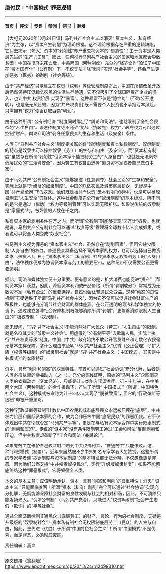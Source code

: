 ### 唐付民：“中国模式”罪恶逻辑

---

#### [首页](../../../..?n12498310) &nbsp;|&nbsp; [评论](../../../../../epoch-comment?n12498310) &nbsp;|&nbsp; [专题](../../../../../epoch-special?n12498310) &nbsp;|&nbsp; [禁闻](../../../../../epoch-news?n12498310) &nbsp;|&nbsp; [禁书](../../../../../books?n12498310) &nbsp;|&nbsp; [翻墙](https://github.com/gfw-breaker/nogfw/blob/master/README.md?n12498310)


<div class="post_content" id="artbody" itemprop="articleBody">
 <!-- article content begin -->
 <p>
  【大纪元2020年10月24日讯】马列共产社会主义以消灭“
  <ok href="https://www.epochtimes.com/gb/tag/%E8%B5%84%E6%9C%AC%E4%B8%BB%E4%B9%89.html">
   资本主义
  </ok>
  、私有经济”为主张，以“资本产生剥削”为理论根据。这个理论根据存在严重的逻辑缺陷，它只去揭示（夸大）资本的“剥削性”却严重忽视资本的“创造性”！由于资本是人类最先进的“生产力工具”，因此，任何推行马列共产社会主义的国家和地区都会导致贫困！中国在毛泽东死亡后，中美两国（两种制度）充分的“经济合作”验证了中国在“资本国有化”（公有制）下，不仅无法消除“剥削”实现“社会平等”，还会产生更加恶劣（卑劣）的剥削（社会等级）。
 </p>
 <p>
  由于“共产经济”只能建立在权贵（权利）等级管理制度之上，中国在所谓改革开放后仍然保持压低数亿农民的生活生存待遇。它不仅吸引了全球国际资产企业的涌入，也让中共
  <ok href="https://www.epochtimes.com/gb/tag/%E6%9D%83%E8%B4%B5%E9%98%B6%E5%B1%82.html">
   权贵阶层
  </ok>
  实现了“暴富”。这种暴富不仅是“隐性的”（不敢公开透明），也是毫无风险的，因为“共产权贵们”既不需要个人投资也不承担亏本风险，只需拥有“权力”便会获取巨额“利润”。
 </p>
 <p>
  由于这种所谓“
  <ok href="https://www.epochtimes.com/gb/tag/%E5%85%AC%E6%9C%89%E5%88%B6%E7%BB%8F%E6%B5%8E.html">
   公有制经济
  </ok>
  ”制度同时绑定了“舆论和司法”，也就限制了全社会民众的“人生自由”。即这种制度绝不允许“挑战（执政党）权力”，政府权力可以通过控制“财产、舆论和司法”剥夺任意民众的生存和生活（及安全）条件。
 </p>
 <p>
  人类与“马列共产社会主义”制度相关联的有“奴隶制度和资本私有制度”。奴隶制度的特点是奴隶主可以操控奴隶（劳工）的生存和自由（及安全）。而“资本私有制度”虽然存在所谓“剥削性”但资本家不能控制劳工的“人身自由”，也就是无法剥夺低层民众的“生活与安全”，因为劳工有权自由选择“偏良资本家或者自己做资本家”。
 </p>
 <p>
  由于马列共产“公有制社会主义”能够操控（任意剥夺）社会民众的“生存和安全”，实际上就是“升级版的奴隶制度”。中国的几亿农民及城市底层民众，无疑是中国“共产党垄断”下的奴隶。他们既是被共产权贵“无本剥削”的群体，也是可以被轻易剥去“人生安全”的群体。这种社会制度完全符合“奴隶制度”的基本标准，所不同的是它是通过（借助）“权力等级制管理”可以实现无限扩张。如果说传统的奴隶制是“家庭式”的，被奴役的人数在千之内。
 </p>
 <p>
  私有资本家的剥削条件在万之内，而所谓“公有制”则能够实现“亿万计”奴役。也就是说，马列共产公有制社会可以通过“权贵等级”管理将全球数十亿人变成奴隶，或者说可以将全人类变成“奴隶社会”。
 </p>
 <p>
  被马列主义视为罪恶的“资本家主义”社会，虽然存在“剥削因素”，但因它缺少限制“人身自由”的权力。普通民众具备选择不同资本家的权力，也可以选择自己做资本家（投资人）。由于“资本家主义”（私有制）社会资本家无权限制劳工的“人身自由”，法律秩序便成为协调资本家与劳工的重要纽带。这种纽带不仅需要公正更需要透明。
 </p>
 <p>
  据此，司法和媒体独立便十分重要。更有意义的是，扩大消费也能促进“资产”（帮助资本家）获益。因此，降低资本利润或产品价格（所谓“剥削成分”）常常成为无数资本家（私有企业）的重要选择，自然也会让普通民众受益。这种“动态的良性机制”无疑远胜于所谓“马列共产社会主义”，因为它不仅可以促进社会财富生产的积极性，也能够充分调节社会财富的群体差异。在公正透明的司法和媒体独立的协调下，通过建立各种社会保障机制既能够消除所谓“剥削”，更能够消除限制人生自由的“
  <ok href="https://www.epochtimes.com/gb/tag/%E6%9E%81%E6%9D%83%E4%B8%93%E5%88%B6.html">
   极权专制
  </ok>
  ”（奴隶制）。
 </p>
 <p>
  毫无疑问，“马列共产社会主义”不能消除对广大民众（劳工）“人生自由”的限制，就是名符其实的“奴隶主义社会”。用虚假的“公有制平等”去欺骗人民，实际上执行“共产权贵等级”制度。中国（中共）政府始终不敢公开官员财产和让数亿农民毫无基本生存保障，拿什么理由来证明“马列共产社会主义”优秀（公正合理）？扩大版（权贵等级制）的“奴隶制社会”就是“马列共产社会主义（
  <ok href="https://www.epochtimes.com/gb/tag/%E4%B8%AD%E5%9B%BD%E6%A8%A1%E5%BC%8F.html">
   中国模式
  </ok>
  ，其实是中共模式）”的本质特征。
 </p>
 <p>
  资本，具有“剥削和创富”的双重特性，前者可以通过“社会协调”充分化解，后者是人类必须依赖的幸福动力（之一）。充分的实践证明，原始的“马列主义”企图消灭人类的幸福动力（资本经济），只能是让人类陷入深深贫困。近三十年来，在中美两个大国（两种制度）的合作推动下，产生了所谓“
  <ok href="https://www.epochtimes.com/gb/tag/%E4%B8%AD%E5%9B%BD%E6%A8%A1%E5%BC%8F.html">
   中国模式
  </ok>
  ”（所谓：中国特色社会主义）。这种模式被宣称为让十四亿人实现了“脱贫致富”，但它的“行政垄断等级制”却被严重忽略。
 </p>
 <p>
  这种“行政垄断等级制”让数亿中国农民和城市底层民众永远被压榨在“底层”。中共权力阶层和国际资本家的合作，成为合作压榨中国“底层民众”的罪恶团伙。它不仅体现出中共在彻底否定“马列共产平等”，更是在与私有资本家合作中实行奴隶制式的“剥削和压迫”。传统的“资本家”没有条件限制劳工通过“工会和司法”反制剥削和压迫，但中共权贵却垄断了“工会和司法（兼舆论）”。
 </p>
 <p>
  如果有劳工在维护自己权益时冲击到中共权贵利益，“普通劳工”只能惨败。这种“罪恶模式（制度）”，近年来居然被不少中外知名专家学者大加赞赏。这些所谓的专家学者连“奴隶制度与资本家制度”的基本特征都无法分辨，不仅愚蠢更是罪恶。因为他们公然支持“中共权贵奴役民众”，实行“升级版奴隶制度”！如果不能彻底终结这种“罪恶模式”，它将奴役全人类。
 </p>
 <p>
  本文的基本立意：应该明确承认，资本，具有“创富和剥削”的双重特性！消灭“
  <ok href="https://www.epochtimes.com/gb/tag/%E8%B5%84%E6%9C%AC%E4%B8%BB%E4%B9%89.html">
   资本主义
  </ok>
  ”只能面临贫困！所谓“资本（私有）剥削”完全可以通过“社会协调”实现充分化解，无疑能够保障社会财富的良性发展与社会的相对和谐，因此，不可消除只能发扬光大。“资本公有制”（马列共产党治），只能进入“权贵等级制”社会产生虚假（欺诈）的“平等社会”。
 </p>
 <p>
  通过全面垄断控制普通民众（底层劳工）的财产、言论、行为的社会制度，无疑是升级版的“奴隶制社会”！资本私有制社会无权限制底层劳工（民众）的人生与自由，据此，更先进（优胜）于所谓“中国特色社会主义”！所谓“中国模式”不是优秀，而是罪恶，必须彻底废除。
 </p>
 <p>
  责任编辑：高义
 </p>
 <!-- article content end -->
 <div id="below_article_ad">
 </div>
</div>


---

原文链接（需翻墙）：https://www.epochtimes.com/gb/20/10/24/n12498310.htm